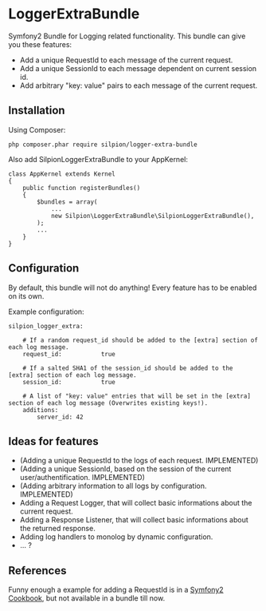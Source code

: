 LoggerExtraBundle
=================

Symfony2 Bundle for Logging related functionality. This bundle can give you these features:

* Add a unique RequestId to each message of the current request.
* Add a unique SessionId to each message dependent on current session id.
* Add arbitrary "key: value" pairs to each message of the current request.


Installation
------------------

Using Composer:

```
php composer.phar require silpion/logger-extra-bundle
```

Also add SilpionLoggerExtraBundle to your AppKernel:

```
class AppKernel extends Kernel
{
    public function registerBundles()
    {
        $bundles = array(
            ...
            new Silpion\LoggerExtraBundle\SilpionLoggerExtraBundle(),
        );
        ...
    }
}
```

Configuration
------------------

By default, this bundle will not do anything!
Every feature has to be enabled on its own.

Example configuration:
```
silpion_logger_extra:

    # If a random request_id should be added to the [extra] section of each log message.
    request_id:           true

    # If a salted SHA1 of the session_id should be added to the [extra] section of each log message.
    session_id:           true

    # A list of "key: value" entries that will be set in the [extra] section of each log message (Overwrites existing keys!).
    additions:
        server_id: 42
```

Ideas for features
------------------

* (Adding a unique RequestId to the logs of each request. IMPLEMENTED)
* (Adding a unique SessionId, based on the session of the current user/authentification. IMPLEMENTED)
* (Adding arbitrary information to all logs by configuration. IMPLEMENTED)
* Adding a Request Logger, that will collect basic informations about the current request.
* Adding a Response Listener, that will collect basic informations about the returned response.
* Adding log handlers to monolog by dynamic configuration.
* ... ?


References
----------

Funny enough a example for adding a RequestId is in a [Symfony2 Cookbook](http://symfony.com/doc/current/cookbook/logging/monolog.html#adding-some-extra-data-in-the-log-messages), but not available in a bundle till now.
